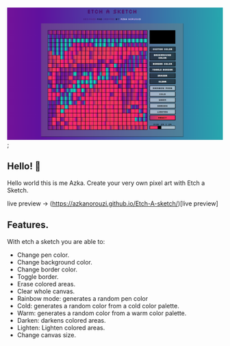 ![preview](assets/screenShot.png);

## Hello! 👋

Hello world this is me Azka.
Create your very own pixel art with Etch a Sketch.

live preview -> (https://azkanorouzi.github.io/Etch-A-sketch/)[live preview]

## Features.

With etch a sketch you are able to:

- Change pen color.
- Change background color.
- Change border color.
- Toggle border.
- Erase colored areas.
- Clear whole canvas.
- Rainbow mode: generates a random pen color
- Cold: generates a random color from a cold color palette.
- Warm: generates a random color from a warm color palette.
- Darken: darkens colored areas.
- Lighten: Lighten colored areas.
- Change canvas size.

